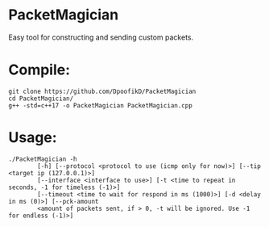 # PacketMagician

Easy tool for constructing and sending custom packets.

# Compile:

~~~
git clone https://github.com/DpoofikD/PacketMagician
cd PacketMagician/
g++ -std=c++17 -o PacketMagician PacketMagician.cpp
~~~

# Usage:

~~~
./PacketMagician -h
        [-h] [--protocol <protocol to use (icmp only for now)>] [--tip <target ip (127.0.0.1)>]
        [--interface <interface to use>] [-t <time to repeat in seconds, -1 for timeless (-1)>]
        [--timeout <time to wait for respond in ms (1000)>] [-d <delay in ms (0)>] [--pck-amount
        <amount of packets sent, if > 0, -t will be ignored. Use -1 for endless (-1)>]
~~~
